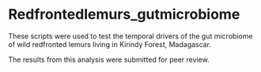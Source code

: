 # Redfrontedlemurs_gutmicrobiome
These scripts were used to test the temporal drivers of the gut microbiome of wild redfronted lemurs living in Kirindy Forest, Madagascar. 

The results from this analysis were submitted for peer review.
